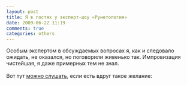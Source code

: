 ```yaml
---
layout: post
title: Я в гостях у эксперт-шоу «Рунетология»
date: 2009-06-22 11:19
comments: true
categories: others
---
```


Особым экспертом в обсуждаемых вопросах я, как и следовало ожидать, не оказался, но поговорили живенько так. Импровизация чистейшая, я даже примерных тем не знал.<br/><br/>Вот тут <a href="http://runetologia.rpod.ru/113945.html">можно слушать</a>, если есть вдруг такое желание: